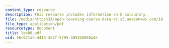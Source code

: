```yaml
---
content_type: resource
description: This resourse includes inforamtion on k colouring.
file: /media/https%3A/open-learning-course-data-rc.s3.amazonaws.com/18-315-combinatorial-theory-introduction-to-graph-theory-extremal-and-enumerative-combinatorics-spring-2005/56c071ab44133e2f5795b053b0880a4e_lec08.pdf
file_type: application/pdf
resourcetype: Document
title: lec08.pdf
uid: 56c071ab-4413-3e2f-5795-b053b0880a4e
---
```

